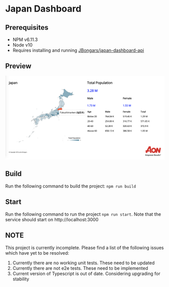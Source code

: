 # Japan Dashboard

## Prerequisites

- NPM v6.11.3
- Node v10
- Requires installing and running [JBongars/japan-dashboard-api](https://github.com/JBongars/japan-dashboard-api)

## Preview

![Working Prototype](preview.png)

## Build

Run the following command to build the project: `npm run build`

## Start

Run the following command to run the project `npm run start`. Note that the service should start on http://localhost:3000

## NOTE

This project is currently incomplete. Please find a list of the following issues which have yet to be resolved:

1. Currently there are no working unit tests. These need to be updated
2. Currently there are not e2e tests. These need to be implemented
3. Current version of Typescript is out of date. Considering upgrading for stability

